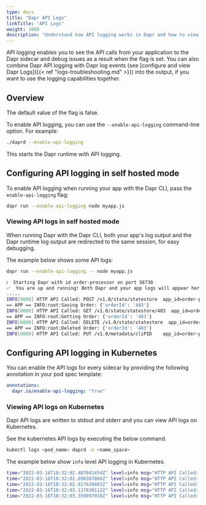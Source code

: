 ```yaml
---
type: docs
title: "Dapr API Logs"
linkTitle: "API Logs"
weight: 3000
description: "Understand how API logging works in Dapr and how to view logs"
---
```


API logging enables you to see the API calls from your application to the Dapr sidecar and debug issues as a result when the flag is set. You can also combine Dapr API logging with Dapr log events (see [configure and view Dapr Logs]({{< ref "logs-troubleshooting.md" >}}) into the output, if you want to use the logging capabilities together.

## Overview

The default value of the flag is false.

To enable API logging, you can use the `--enable-api-logging` command-line option. For example:

```bash
./daprd --enable-api-logging
```

This starts the Dapr runtime with API logging.

## Configuring API logging in self hosted mode

To enable API logging when running your app with the Dapr CLI, pass the `enable-api-logging` flag:

```bash
dapr run --enable-api-logging node myapp.js
```

### Viewing API logs in self hosted mode

When running Dapr with the Dapr CLI, both your app's log output and the Dapr runtime log output are redirected to the same session, for easy debugging.

The example below shows some API logs:

```bash
dapr run --enable-api-logging -- node myapp.js

ℹ️  Starting Dapr with id order-processor on port 56730
✅  You are up and running! Both Dapr and your app logs will appear here.
.....
INFO[0000] HTTP API Called: POST /v1.0/state/statestore  app_id=order-processor instance=QTM-SWATHIKIL-1.redmond.corp.microsoft.com scope=dapr.runtime.http type=log ver=edge
== APP == INFO:root:Saving Order: {'orderId': '483'}
INFO[0000] HTTP API Called: GET /v1.0/state/statestore/483  app_id=order-processor instance=QTM-SWATHIKIL-1.redmond.corp.microsoft.com scope=dapr.runtime.http type=log ver=edge
== APP == INFO:root:Getting Order: {'orderId': '483'}
INFO[0000] HTTP API Called: DELETE /v1.0/state/statestore  app_id=order-processor instance=QTM-SWATHIKIL-1.redmond.corp.microsoft.com scope=dapr.runtime.http type=log ver=edge
== APP == INFO:root:Deleted Order: {'orderId': '483'}
INFO[0000] HTTP API Called: PUT /v1.0/metadata/cliPID    app_id=order-processor instance=QTM-SWATHIKIL-1.redmond.corp.microsoft.com scope=dapr.runtime.http type=log ver=edge
```

##  Configuring API logging in Kubernetes

You can enable the API logs for every sidecar by providing the following annotation in your pod spec template:

```yml
annotations:
  dapr.io/enable-api-logging: "true"
```

### Viewing API logs on Kubernetes

Dapr API logs are written to stdout and stderr and you can view API logs on Kubernetes.

See the kubernetes API logs by executing the below command.

```bash
kubectl logs <pod_name> daprd -n <name_space>
```

The example below show `info` level API logging in Kubernetes.

```bash
time="2022-03-16T18:32:02.487041454Z" level=info msg="HTTP API Called: GET /v1.0/invoke/invoke-receiver/method/my-method" app_id=invoke-caller instance=invokecaller-f4f949886-cbnmt scope=dapr.runtime.http type=log ver=edge
time="2022-03-16T18:32:02.698387866Z" level=info msg="HTTP API Called: GET /v1.0/invoke/invoke-receiver/method/my-method" app_id=invoke-caller instance=invokecaller-f4f949886-cbnmt scope=dapr.runtime.http type=log ver=edge
time="2022-03-16T18:32:02.917629403Z" level=info msg="HTTP API Called: GET /v1.0/invoke/invoke-receiver/method/my-method" app_id=invoke-caller instance=invokecaller-f4f949886-cbnmt scope=dapr.runtime.http type=log ver=edge
time="2022-03-16T18:32:03.137830112Z" level=info msg="HTTP API Called: GET /v1.0/invoke/invoke-receiver/method/my-method" app_id=invoke-caller instance=invokecaller-f4f949886-cbnmt scope=dapr.runtime.http type=log ver=edge
time="2022-03-16T18:32:03.359097916Z" level=info msg="HTTP API Called: GET /v1.0/invoke/invoke-receiver/method/my-method" app_id=invoke-caller instance=invokecaller-f4f949886-cbnmt scope=dapr.runtime.http type=log ver=edge
```
